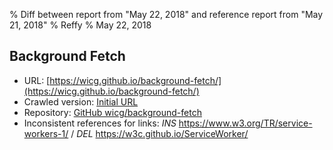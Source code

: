 % Diff between report from "May 22, 2018" and reference report from "May 21, 2018"
% Reffy
% May 22, 2018

## Background Fetch

- URL: [https://wicg.github.io/background-fetch/](https://wicg.github.io/background-fetch/)
- Crawled version: [Initial URL](https://wicg.github.io/background-fetch/)
- Repository: [GitHub wicg/background-fetch](https://github.com/wicg/background-fetch)
- Inconsistent references for links: *INS* https://www.w3.org/TR/service-workers-1/ / *DEL* https://w3c.github.io/ServiceWorker/


